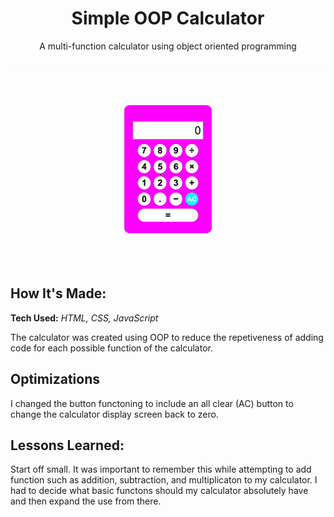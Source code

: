 <h1 align="center">Simple OOP Calculator</h1>

<p align="center">A multi-function calculator using object oriented programming</p>

<br />
<img align="center" width="900px" alt="A pink calculator" src="assets/ezgif.com-gif-makercalc.gif">
<br />
<h2>How It's Made:</h2>

<strong>Tech Used:</strong> <em>HTML, CSS, JavaScript</em>

<p>The calculator was created using OOP to reduce the repetiveness of adding code for each possible function of the calculator.</p>

<h2>Optimizations</h2>

<p>I changed the button functoning to include an all clear (AC) button to change the calculator display screen back to zero. </p>

<h2>Lessons Learned:</h2>

<p>Start off small. It was important to remember this while attempting to add function such as addition, subtraction, and multiplicaton to my calculator. I had to decide what basic functons should my calculator absolutely have and then expand the use from there. </p>
